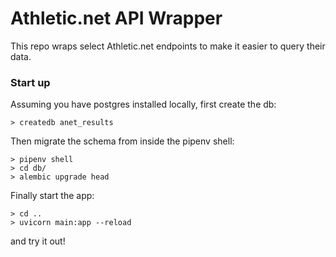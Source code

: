 # Athletic.net API Wrapper
This repo wraps select Athletic.net endpoints to make it easier to query their data. 

### Start up
Assuming you have postgres installed locally, first create the db:
```
> createdb anet_results
```
Then migrate the schema from inside the pipenv shell:
```
> pipenv shell
> cd db/
> alembic upgrade head
```
Finally start the app:
```
> cd ..
> uvicorn main:app --reload
```
and try it out!